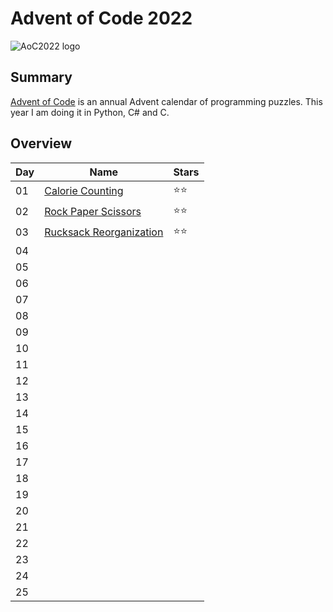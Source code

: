 #  Advent of Code 2022 

![AoC2022 logo](https://cs.fs.uni-saarland.de/wp-content/uploads/2022/11/AoC.jpg)

## Summary

[Advent of Code](http://adventofcode.com/) is an annual Advent calendar of programming puzzles.
This year I am doing it in Python, C# and C.

## Overview

| Day | Name                                                       | Stars |
| --- | ---------------------------------------------------------- | ----- |
| 01 | [Calorie Counting](https://adventofcode.com/2022/day/1)    | ⭐⭐ |
| 02 | [Rock Paper Scissors](https://adventofcode.com/2022/day/2) | ⭐⭐ |
| 03 | [Rucksack Reorganization](https://adventofcode.com/2022/day/3)| ⭐⭐ |
| 04 |                                                            |       |
| 05 |                                                            |       |
| 06 |                                                            |       |
| 07 |                                                            |       |
| 08 |                                                            |       |
| 09 |                                                            |       |
| 10 |                                                            |       |
| 11 |                                                            |       |
| 12 |                                                            |       |
| 13 |                                                            |       |
| 14 |                                                            |       |
| 15 |                                                            |       |
| 16 |                                                            |       |
| 17 |                                                            |       |
| 18 |                                                            |       |
| 19 |                                                            |       |
| 20 |                                                            |       |
| 21 |                                                            |       |
| 22 |                                                            |       |
| 23  |                                                            |       |
| 24  |                                                            |       |
| 25  |                                                            |       |
